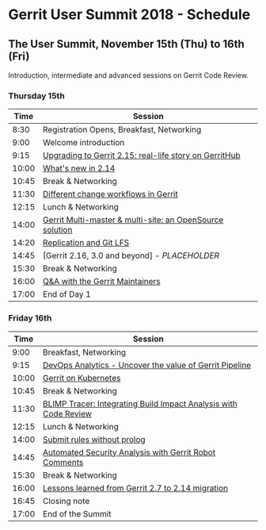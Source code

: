 # Gerrit User Summit 2018 - Schedule

## The User Summit, November 15th (Thu) to 16th (Fri)

Introduction, intermediate and advanced sessions on Gerrit Code Review.

### Thursday 15th

| Time  | Session                                                                                      |
|-------|----------------------------------------------------------------------------------------------|
|  8:30 | Registration Opens, Breakfast, Networking                                                    |
|  9:00 | Welcome introduction                                                                         |
|  9:15 | [Upgrading to Gerrit 2.15: real-life story on GerritHub](sessions/gerrithub-2.15-upgrade.md) |
| 10:00 | [What's new in 2.14](sessions/new-in-2.14.md)                                                |
| 10:45 | Break & Networking                                                                           |
| 11:30 | [Different change workflows in Gerrit](sessions/different-change-workflows-in-gerrit.md)     |
| 12:15 | Lunch & Networking                                                                           |
| 14:00 | [Gerrit Multi-master & multi-site: an OpenSource solution](sessions/multi-master-multi-site.md)|
| 14:20 | [Replication and Git LFS](sessions/replication-and-git-lfs.md)                               |
| 14:45 | [Gerrit 2.16, 3.0 and beyond] - *PLACEHOLDER*                                                |
| 15:30 | Break & Networking                                                                           |
| 16:00 | [Q&A with the Gerrit Maintainers](sessions/maintainers-qa.md)                                |
| 17:00 | End of Day 1                                                                                 |

### Friday 16th

| Time  | Session                                                                                      |
|-------|----------------------------------------------------------------------------------------------|
|  9:00 | Breakfast, Networking                                                                        |
|  9:15 | [DevOps Analytics - Uncover the value of Gerrit Pipeline](sessions/devops-analytics.md)      |
| 10:00 | [Gerrit on Kubernetes](sessions/gerrit-on-kubernetes.md)                                     |
| 10:45 | Break & Networking                                                                           |
| 11:30 | [BLIMP Tracer: Integrating Build Impact Analysis with Code Review](sessions/blimp-tracer.md) |
| 12:15 | Lunch & Networking                                                                           |
| 14:00 | [Submit rules without prolog](sessions/simple-submit.md)                                     |
| 14:45 | [Automated Security Analysis with Gerrit Robot Comments](sessions/automated-security-analysis-with-gerrit.md)|
| 15:30 | Break & Networking                                                                           |
| 16:00 | [Lessons learned from Gerrit 2.7 to 2.14 migration](sessions/migration-2.7-to-2.14.md)       |
| 16:45 | Closing note                                                                                 |
| 17:00 | End of the Summit                                                                            |
